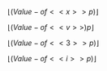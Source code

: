 $\lfloor (Value-of <<x>> p) \rfloor$

$\lfloor(Value-of <<v>>) p\rfloor$

$\lfloor (Value-of <<3>> p) \rfloor$

$\lfloor (Value-of <<i>> p) \rfloor$


